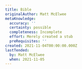 ```yaml
---
title: Bible
originalAuthor: Matt McElwee
metaKnowledge:
  accuracy: ''
  certainty: possible
  completeness: Incomplete
  effort: Merely created a stub
  preRequisites: ''
created: 2021-11-04T00:00:00.000Z
lastTended:
  by: Matt McElwee
  when: 2021-11-05
---
```

